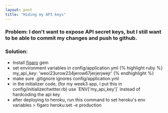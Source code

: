 ```yaml
---
layout: post
title: "Hiding my API keys"
---
```


### Problem: I don't want to expose API secret keys, but I still want to be able to commit my changes and push to github.

### Solution:
<ul>
	<li>Install <a href="https://github.com/laserlemon/figaro">figaro</a> gem</li>
	<li>set environment variables in config/application.yml
{% highlight ruby %}
my_api_key: 'weoi23urow234jerow67jerjerjwejr'
{% endhighlight %}
</li>
	<li>make sure .gitignore ignores config/application.yml</li>
	<li>in the initializer code, (for my week3 app, I put this in config/initializer/twitter.rb) use `ENV['my_api_key']` instead of hardcoding the api key</li>
	<li>after deploying to heroku, run this command to set heroku's env variables
> figaro heroku:set -e production
</li>
</ul>
